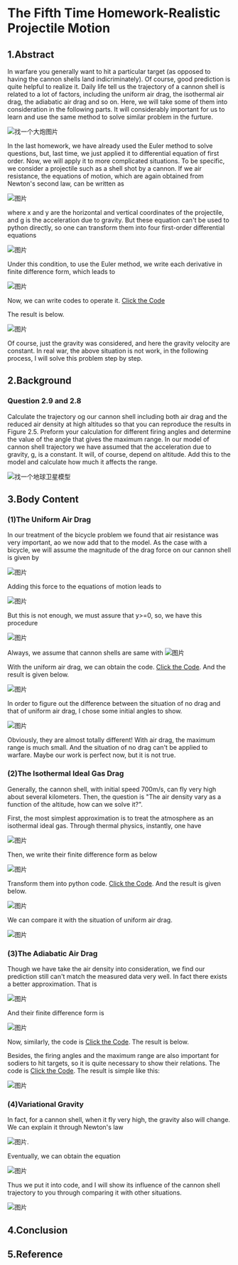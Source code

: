 # The Fifth Time Homework-Realistic Projectile Motion

## 1.Abstract
In warfare you generally want to hit a particular target (as opposed to having the cannon shells land indicriminately). Of course, good prediction is quite helpful to realize it. Daily life tell us the trajectory of a cannon shell is related to a lot of factors, including the uniform air drag, the isothermal air drag, the adiabatic air drag and so on. Here, we will take some of them into consideration in the following parts. It will considerably important for us to learn and use the same method to solve similar problem in the furture.

![找一个大炮图片]()

In the last homework, we have already used the Euler method to solve questions, but, last time, we just applied it to differential equation of first order. Now, we will apply it to more complicated situations. To be specific, we consider a projectile such as a shell shot by a cannon. If we air resistance, the equations of motion, which are again obtained from Newton's second law, can be written as

![图片](https://github.com/TanMingjun/compuational_physics_N2014301020106/blob/master/shujubao/Ex_5/Equation/equation1.png)

where x and y are the horizontal and vertical coordinates of the projectile, and g is the acceleration due to gravity. But these equation can't be used to python directly, so one can transform them into four first-order differential equations

![图片](https://github.com/TanMingjun/compuational_physics_N2014301020106/blob/master/shujubao/Ex_5/Equation/equation2.png)

Under this condition, to use the Euler method, we write each derivative in finite difference form, which leads to

![图片](https://github.com/TanMingjun/compuational_physics_N2014301020106/blob/master/shujubao/Ex_5/Equation/equation3.png)

Now, we can write codes to operate it. [Click the Code]()

The result is below.

![图片]()

Of course, just the gravity was considered, and here the gravity velocity are constant. In real war, the above situation is not work, in the following process, I will solve this problem step by step.

## 2.Background
### Question 2.9 and 2.8
Calculate the trajectory og our cannon shell including both air drag and the reduced air density at high altitudes so that you can reproduce the results in Figure 2.5. Preform your calculation for different firing angles and determine the value of the angle that gives the maximum range. In our model of cannon shell trajectory we have assumed that the acceleration due to gravity, g, is a constant. It will, of course, depend on altitude. Add this to the model and calculate how much it affects the range.

![找一个地球卫星模型]()

## 3.Body Content
### (1)The Uniform Air Drag
In our treatment of the bicycle problem we found that air resistance was very important, ao we now add that to the model. As the case with a bicycle, we will assume the magnitude of the drag force on our cannon shell is given by

![图片](https://github.com/TanMingjun/compuational_physics_N2014301020106/blob/master/shujubao/Ex_5/Equation/equation4.png)

Adding this force to the equations of motion leads to

![图片](https://github.com/TanMingjun/compuational_physics_N2014301020106/blob/master/shujubao/Ex_5/Equation/equation5.png)

But this is not enough, we must assure that y>=0, so, we have this procedure

![图片](https://github.com/TanMingjun/compuational_physics_N2014301020106/blob/master/shujubao/Ex_5/Equation/equation6.png)

Always, we assume that cannon shells are same with ![图片](https://github.com/TanMingjun/compuational_physics_N2014301020106/blob/master/shujubao/Ex_5/Equation/equation7.png)

With the uniform air drag, we can obtain the code. [Click the Code](). And the result is given below.

![图片]()

In order to figure out the difference between the situation of no drag and that of uniform air drag, I chose some initial angles to show.

![图片]()

Obviously, they are almost totally different! With air drag, the maximum range is much small. And the situation of no drag can't be applied to warfare. Maybe our work is perfect now, but it is not true.

### (2)The Isothermal Ideal Gas Drag
Generally, the cannon shell, with initial speed 700m/s, can fly very high about several kilometers. Then, the question is "The air density vary as a function of the altitude, how can we solve it?". 

First, the most simplest approximation is to treat the atmosphere as an isothermal ideal gas. Through thermal physics, instantly, one have

![图片](https://github.com/TanMingjun/compuational_physics_N2014301020106/blob/master/shujubao/Ex_5/Equation/equation8.png)

Then, we write their finite difference form as below

![图片](https://github.com/TanMingjun/compuational_physics_N2014301020106/blob/master/shujubao/Ex_5/Equation/equation9.png)

Transform them into python code. [Click the Code](). And the result is given below.

![图片]()

We can compare it with the situation of uniform air drag.

![图片]()

### (3)The Adiabatic Air Drag
Though we have take the air density into consideration, we find our prediction still can't match the measured data very well. In fact there exists a better approximation. That is 

![图片](https://github.com/TanMingjun/compuational_physics_N2014301020106/blob/master/shujubao/Ex_5/Equation/equation10.png)

And  their finite difference form is

![图片](https://github.com/TanMingjun/compuational_physics_N2014301020106/blob/master/shujubao/Ex_5/Equation/equation11.png)

Now, similarly, the code is [Click the Code](). The result is below.

Besides, the firing angles and the maximum range are also important for sodiers to hit targets, so it is quite necessary to show their relations. The code is [Click the Code](). The result is simple like this:

![图片]()

### (4)Variational Gravity
In fact, for a cannon shell, when it fly very high, the gravity also will change. We can explain it through Newton's law 

![图片](https://github.com/TanMingjun/compuational_physics_N2014301020106/blob/master/shujubao/Ex_5/Equation/equation12.png).

Eventually, we can obtain the equation 

![图片](https://github.com/TanMingjun/compuational_physics_N2014301020106/blob/master/shujubao/Ex_5/Equation/equation13.png)

Thus we put it into code, and I will show its influence of the cannon shell trajectory to you through comparing it with other situations.

![图片]()

## 4.Conclusion

## 5.Reference



